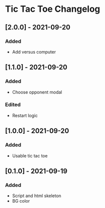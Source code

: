 # Tic Tac Toe Changelog

## [2.0.0] - 2021-09-20
### Added
- Add versus computer

## [1.1.0] - 2021-09-20
### Added
- Choose opponent modal
### Edited
- Restart logic

## [1.0.0] - 2021-09-20
### Added
- Usable tic tac toe

## [0.1.0] - 2021-09-19
### Added
- Script and html skeleton
- BG color